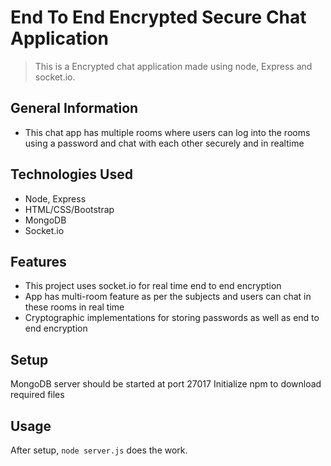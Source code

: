 # End To End Encrypted Secure Chat Application
> This is a Encrypted chat application made using node, Express and socket.io.

## General Information
- This chat app has multiple rooms where users can log into the rooms using a password and chat with each other securely and in realtime


## Technologies Used
- Node, Express
- HTML/CSS/Bootstrap
- MongoDB
- Socket.io

## Features
- This project uses socket.io for real time end to end encryption
- App has multi-room feature as per the subjects and users can chat in these rooms in real time
- Cryptographic implementations for storing passwords as well as end to end encryption


## Setup
MongoDB server should be started at port 27017
Initialize npm to download required files


## Usage
After setup,
`node server.js` does the work.


